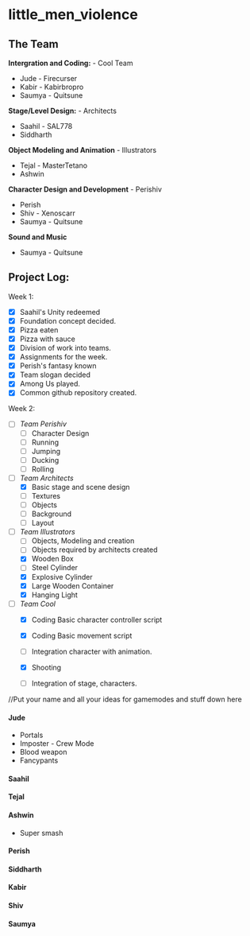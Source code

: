 # little_men_violence
##  The Team
 **Intergration and Coding:** - Cool Team
 
 - Jude - Firecurser
 - Kabir - Kabirbropro
- Saumya - Quitsune

 **Stage/Level Design:** - Architects
 - Saahil - SAL778
  - Siddharth

 
  **Object Modeling and Animation** - Illustrators
  -  Tejal - MasterTetano
  - Ashwin
  
  **Character Design and Development** - Perishiv
   - Perish
   - Shiv - Xenoscarr
   - Saumya - Quitsune
	
**Sound and Music** 
- Saumya - Quitsune


## Project Log:
Week 1: 
 - [x] Saahil's Unity redeemed
 - [x] Foundation concept decided. 
 - [x] Pizza eaten 
 - [x] Pizza with sauce 
 - [x] Division of work into teams. 
 - [x] Assignments for the week. 
 - [x]   Perish's fantasy known
 - [x] Team slogan decided 
 - [x] Among Us played.
 - [x]  Common github repository created.
 
Week 2:
 - [ ] *Team Perishiv*
	- [ ] Character Design 
	- [ ] Running
	- [ ] Jumping
	- [ ]  Ducking
	- [ ] Rolling
- [ ] *Team Architects*
	- [x] Basic stage and scene design
	- [ ] Textures 
	- [ ] Objects 
	- [ ] Background 
	- [ ] Layout 

- [ ] *Team Illustrators*
	- [ ] Objects, Modeling and creation
	- [ ] Objects required by architects created 
	- [x] Wooden Box
	- [ ] Steel Cylinder
	- [x] Explosive Cylinder
	- [x] Large Wooden Container
	- [x] Hanging Light
	
- [ ] *Team Cool*
	- [x] Coding Basic character controller script
	- [x] Coding Basic movement script
	- [ ] Integration character with animation.
	- [x] Shooting 
	- [ ] Integration of stage, characters. 



//Put your name and all your ideas for gamemodes and stuff down here

#### Jude

 - Portals
 - Imposter - Crew Mode
 - Blood weapon
 - Fancypants 

#### Saahil

#### Tejal

#### Ashwin
- Super smash 

#### Perish

#### Siddharth

#### Kabir

#### Shiv

#### Saumya
